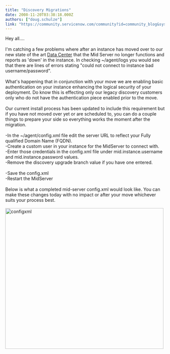 ```yaml
---
title: "Discovery Migrations"
date: 2008-11-20T03:38:18.000Z
authors: ["doug.schulze"]
link: "https://community.servicenow.com/community?id=community_blog&sys_id=e65da629dbd0dbc01dcaf3231f9619d0"
---
```

<p>Hey all....<br /><br />I'm catching a few problems where after an instance has moved over to our new state of the art <a title="ki.service-now.com/index.php?title=Data_Center_Move_FAQ" href="http://wiki.service-now.com/index.php?title=Data_Center_Move_FAQ">Data Center</a> that the Mid Server no longer functions and reports as 'down' in the instance. In checking ~/agent/logs you would see that there are lines of errors stating "could not connect to instance bad username/password".<br /><br />What's happening that in conjunction with your move we are enabling basic authentication on your instance enhancing the logical security of your deployment. Do know this is effecting only our legacy discovery customers only who do not have the authentication piece enabled prior to the move.<br /><br />Our current install process has been updated to include this requirement but if you have not moved over yet or are scheduled to, you can do a couple things to prepare your side so everything works the moment after the migration.<br /><br />-In the ~/agent/config.xml file edit the server URL to reflect your Fully qualified Domain Name (FQDN).<br />-Create a custom user in your instance for the MidServer to connect with.<br /> -Enter those credentials in the config.xml file under mid.instance.username and mid.instance.password values.<br />-Remove the discovery upgrade branch value if you have one entered.<br /><br />-Save the config.xml<br />-Restart the MidServer<br /><br />Below is what a completed mid-server config.xml would look like. You can make these changes today with no impact or after your move whichever suits your process best.<br /><br /><a href="http://www.flickr.com/photos/19586112@N06/3043620901/" title="config.xml"><img src="http://farm4.static.flickr.com/3049/3043620901_3c38ebcb33.jpg" width="500" height="444" alt="configxml" /></a></p>